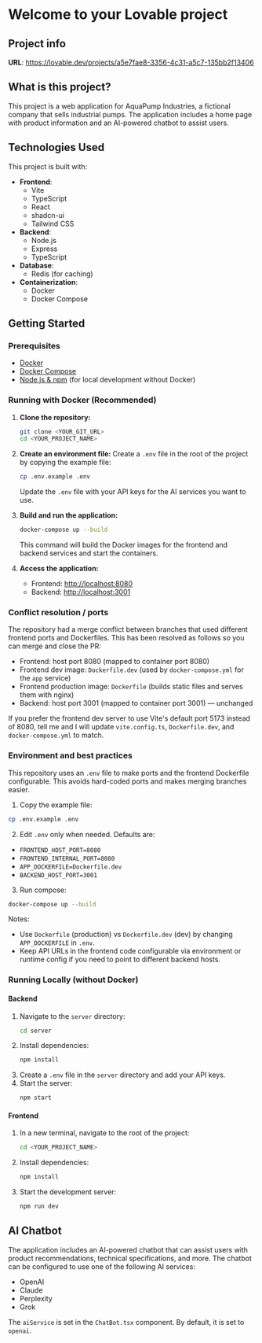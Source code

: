 # Welcome to your Lovable project

## Project info

**URL**: https://lovable.dev/projects/a5e7fae8-3356-4c31-a5c7-135bb2f13406

## What is this project?

This project is a web application for AquaPump Industries, a fictional company that sells industrial pumps. The application includes a home page with product information and an AI-powered chatbot to assist users.

## Technologies Used

This project is built with:

- **Frontend**:
  - Vite
  - TypeScript
  - React
  - shadcn-ui
  - Tailwind CSS
- **Backend**:
  - Node.js
  - Express
  - TypeScript
- **Database**:
  - Redis (for caching)
- **Containerization**:
  - Docker
  - Docker Compose

## Getting Started

### Prerequisites

- [Docker](https://docs.docker.com/get-docker/)
- [Docker Compose](https://docs.docker.com/compose/install/)
- [Node.js & npm](https://github.com/nvm-sh/nvm#installing-and-updating) (for local development without Docker)

### Running with Docker (Recommended)

1.  **Clone the repository:**
    ```sh
    git clone <YOUR_GIT_URL>
    cd <YOUR_PROJECT_NAME>
    ```

2.  **Create an environment file:**
    Create a `.env` file in the root of the project by copying the example file:
    ```sh
    cp .env.example .env
    ```
    Update the `.env` file with your API keys for the AI services you want to use.

3.  **Build and run the application:**
    ```sh
    docker-compose up --build
    ```
    This command will build the Docker images for the frontend and backend services and start the containers.

4.  **Access the application:**
    - Frontend: [http://localhost:8080](http://localhost:8080)
    - Backend: [http://localhost:3001](http://localhost:3001)

### Conflict resolution / ports

The repository had a merge conflict between branches that used different frontend ports and Dockerfiles. This has been resolved as follows so you can merge and close the PR:

- Frontend: host port 8080 (mapped to container port 8080)
- Frontend dev image: `Dockerfile.dev` (used by `docker-compose.yml` for the `app` service)
- Frontend production image: `Dockerfile` (builds static files and serves them with nginx)
- Backend: host port 3001 (mapped to container port 3001) — unchanged

If you prefer the frontend dev server to use Vite's default port 5173 instead of 8080, tell me and I will update `vite.config.ts`, `Dockerfile.dev`, and `docker-compose.yml` to match.

### Environment and best practices

This repository uses an `.env` file to make ports and the frontend Dockerfile configurable. This avoids hard-coded ports and makes merging branches easier.

1. Copy the example file:
```sh
cp .env.example .env
```

2. Edit `.env` only when needed. Defaults are:
- `FRONTEND_HOST_PORT=8080`
- `FRONTEND_INTERNAL_PORT=8080`
- `APP_DOCKERFILE=Dockerfile.dev`
- `BACKEND_HOST_PORT=3001`

3. Run compose:
```sh
docker-compose up --build
```

Notes:
- Use `Dockerfile` (production) vs `Dockerfile.dev` (dev) by changing `APP_DOCKERFILE` in `.env`.
- Keep API URLs in the frontend code configurable via environment or runtime config if you need to point to different backend hosts.

### Running Locally (without Docker)

#### Backend

1.  Navigate to the `server` directory:
    ```sh
    cd server
    ```
2.  Install dependencies:
    ```sh
    npm install
    ```
3.  Create a `.env` file in the `server` directory and add your API keys.
4.  Start the server:
    ```sh
    npm start
    ```

#### Frontend

1.  In a new terminal, navigate to the root of the project:
    ```sh
    cd <YOUR_PROJECT_NAME>
    ```
2.  Install dependencies:
    ```sh
    npm install
    ```
3.  Start the development server:
    ```sh
    npm run dev
    ```

## AI Chatbot

The application includes an AI-powered chatbot that can assist users with product recommendations, technical specifications, and more. The chatbot can be configured to use one of the following AI services:

- OpenAI
- Claude
- Perplexity
- Grok

The `aiService` is set in the `ChatBot.tsx` component. By default, it is set to `openai`.
